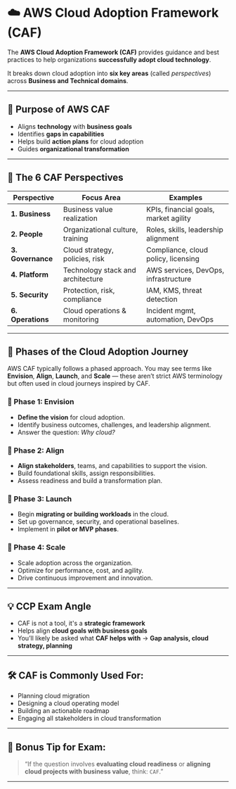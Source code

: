 # ☁️ AWS Cloud Adoption Framework (CAF)

The **AWS Cloud Adoption Framework (CAF)** provides guidance and best practices to help organizations **successfully adopt cloud technology**.

It breaks down cloud adoption into **six key areas** (called *perspectives*) across **Business and Technical domains**.

---

## 🎯 Purpose of AWS CAF

- Aligns **technology** with **business goals**
- Identifies **gaps in capabilities**
- Helps build **action plans** for cloud adoption
- Guides **organizational transformation**

---

## 🧠 The 6 CAF Perspectives

| Perspective         | Focus Area                            | Examples                              |
|---------------------|----------------------------------------|----------------------------------------|
| **1. Business**      | Business value realization             | KPIs, financial goals, market agility  |
| **2. People**        | Organizational culture, training       | Roles, skills, leadership alignment    |
| **3. Governance**    | Cloud strategy, policies, risk         | Compliance, cloud policy, licensing    |
| **4. Platform**      | Technology stack and architecture      | AWS services, DevOps, infrastructure   |
| **5. Security**      | Protection, risk, compliance            | IAM, KMS, threat detection             |
| **6. Operations**    | Cloud operations & monitoring           | Incident mgmt, automation, DevOps      |

------

## 🔄 Phases of the Cloud Adoption Journey

AWS CAF typically follows a phased approach. You may see terms like **Envision**, **Align**, **Launch**, and **Scale** — these aren’t strict AWS terminology but often used in cloud journeys inspired by CAF.

### 📌 Phase 1: Envision
- **Define the vision** for cloud adoption.
- Identify business outcomes, challenges, and leadership alignment.
- Answer the question: *Why cloud?*

### 📌 Phase 2: Align
- **Align stakeholders**, teams, and capabilities to support the vision.
- Build foundational skills, assign responsibilities.
- Assess readiness and build a transformation plan.

### 📌 Phase 3: Launch
- Begin **migrating or building workloads** in the cloud.
- Set up governance, security, and operational baselines.
- Implement in **pilot or MVP phases**.

### 📌 Phase 4: Scale
- Scale adoption across the organization.
- Optimize for performance, cost, and agility.
- Drive continuous improvement and innovation.

---



## 💡 CCP Exam Angle

- CAF is not a tool, it's a **strategic framework**
- Helps align **cloud goals with business goals**
- You’ll likely be asked what **CAF helps with** → **Gap analysis, cloud strategy, planning**

---

## 🛠️ CAF is Commonly Used For:

- Planning cloud migration
- Designing a cloud operating model
- Building an actionable roadmap
- Engaging all stakeholders in cloud transformation

---

## 📌 Bonus Tip for Exam:

> “If the question involves **evaluating cloud readiness** or **aligning cloud projects with business value**, think: `CAF`.”

---